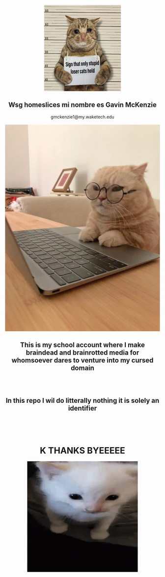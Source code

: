 <div align="center">
<img height="280" width="250" src="STUPIDIDIOT.png">


<h2>Wsg homeslices mi nombre es Gavin McKenzie</h2>
<h7 color="">gmckenzie1@my.waketech.edu</h7><br><br>


<img src="study.webp">
<h2>This is my school account where I make braindead and brainrotted media for whomsoever dares to venture into my cursed domain</h2><br><br>


<h2>In this repo I wil do litterally nothing it is solely an identifier</h2><br><br><br>

# K THANKS BYEEEEE

<img src="herbert.gif">
</div>